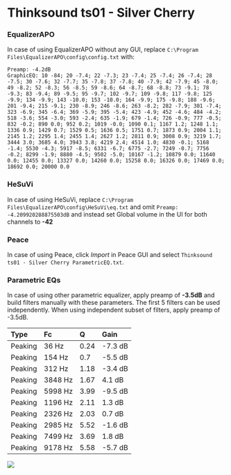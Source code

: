 # Thinksound ts01 - Silver Cherry

### EqualizerAPO
In case of using EqualizerAPO without any GUI, replace `C:\Program Files\EqualizerAPO\config\config.txt`
with:
```
Preamp: -4.2dB
GraphicEQ: 10 -84; 20 -7.4; 22 -7.3; 23 -7.4; 25 -7.4; 26 -7.4; 28 -7.5; 30 -7.6; 32 -7.7; 35 -7.8; 37 -7.8; 40 -7.9; 42 -7.9; 45 -8.0; 49 -8.2; 52 -8.3; 56 -8.5; 59 -8.6; 64 -8.7; 68 -8.8; 73 -9.1; 78 -9.3; 83 -9.4; 89 -9.5; 95 -9.7; 102 -9.7; 109 -9.8; 117 -9.8; 125 -9.9; 134 -9.9; 143 -10.0; 153 -10.0; 164 -9.9; 175 -9.8; 188 -9.6; 201 -9.4; 215 -9.1; 230 -8.9; 246 -8.6; 263 -8.2; 282 -7.9; 301 -7.4; 323 -6.9; 345 -6.4; 369 -5.9; 395 -5.4; 423 -4.9; 452 -4.6; 484 -4.2; 518 -3.6; 554 -3.0; 593 -2.4; 635 -1.9; 679 -1.4; 726 -0.9; 777 -0.5; 832 -0.2; 890 0.0; 952 0.2; 1019 -0.0; 1090 0.1; 1167 1.2; 1248 1.1; 1336 0.9; 1429 0.7; 1529 0.5; 1636 0.5; 1751 0.7; 1873 0.9; 2004 1.1; 2145 1.2; 2295 1.4; 2455 1.4; 2627 1.2; 2811 0.9; 3008 0.9; 3219 1.7; 3444 3.0; 3685 4.0; 3943 3.8; 4219 2.4; 4514 1.0; 4830 -0.1; 5168 -1.4; 5530 -4.3; 5917 -8.5; 6331 -6.7; 6775 -2.7; 7249 -0.7; 7756 -0.2; 8299 -1.9; 8880 -4.5; 9502 -5.0; 10167 -1.2; 10879 0.0; 11640 0.0; 12455 0.0; 13327 0.0; 14260 0.0; 15258 0.0; 16326 0.0; 17469 0.0; 18692 0.0; 20000 0.0
```

### HeSuVi
In case of using HeSuVi, replace `C:\Program Files\EqualizerAPO\config\HeSuVi\eq.txt` and omit `Preamp:
-4.209920288875503dB` and instead set Global volume in the UI for both channels to **-42**

### Peace
In case of using Peace, click *Import* in Peace GUI and select `Thinksound ts01 - Silver Cherry ParametricEQ.txt`.

### Parametric EQs
In case of using other parametric equalizer, apply preamp of **-3.5dB** and build filters manually
with these parameters. The first 5 filters can be used independently.
When using independent subset of filters, apply preamp of -3.5dB.

| Type    | Fc      |    Q | Gain    |
|:--------|:--------|:-----|:--------|
| Peaking | 36 Hz   | 0.24 | -7.3 dB |
| Peaking | 154 Hz  | 0.7  | -5.5 dB |
| Peaking | 312 Hz  | 1.18 | -3.4 dB |
| Peaking | 3848 Hz | 1.67 | 4.1 dB  |
| Peaking | 5998 Hz | 3.99 | -9.5 dB |
| Peaking | 1196 Hz | 2.11 | 1.3 dB  |
| Peaking | 2326 Hz | 2.03 | 0.7 dB  |
| Peaking | 2985 Hz | 5.52 | -1.6 dB |
| Peaking | 7499 Hz | 3.69 | 1.8 dB  |
| Peaking | 9178 Hz | 5.58 | -5.7 dB |

![](https://raw.githubusercontent.com/jaakkopasanen/AutoEq/master/results/headphonecom/sbaf-serious/Thinksound%20ts01%20-%20Silver%20Cherry/Thinksound%20ts01%20-%20Silver%20Cherry.png)